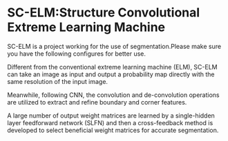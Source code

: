 # SC-ELM:Structure Convolutional Extreme Learning Machine
SC-ELM is a project working for the use of segmentation.Please make sure you have the following configures for better use.
   
   Different from the conventional extreme learning machine (ELM), SC-ELM can take an image as input and output a probability map directly with the same resolution of the input image. 
   
   Meanwhile, following CNN, the convolution and de-convolution operations are utilized to extract and refine boundary and corner features. 
   
   A large number of output weight matrices are learned by a single-hidden layer feedforward network (SLFN) and then a cross-feedback method is developed to select beneficial weight matrices for accurate segmentation.

